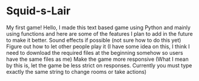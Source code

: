 # Squid-s-Lair
My first game!
Hello, I made this text based game using Python and mainly using functions and here are some of the features I plan to add in the future to make it better.
Sound effects if possible (not sure how to do this yet)
Figure out how to let other people play it (I have some idea on this, I think I need to download the required files at the beginning somehow so users have the same files as me)
Make the game more responsive (What I mean by this is, let the game be less strict on responses. Currently you must type exactly the same string to change rooms or take actions)
